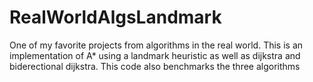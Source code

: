 # RealWorldAlgsLandmark

One of my favorite projects from algorithms in the real world. This is an implementation of A* using a landmark heuristic as well as dijkstra and biderectional
dijkstra. This code also benchmarks the three algorithms

